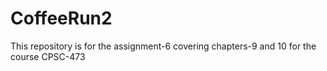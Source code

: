 # CoffeeRun2
This repository is for the assignment-6 covering chapters-9 and 10 for the course CPSC-473
